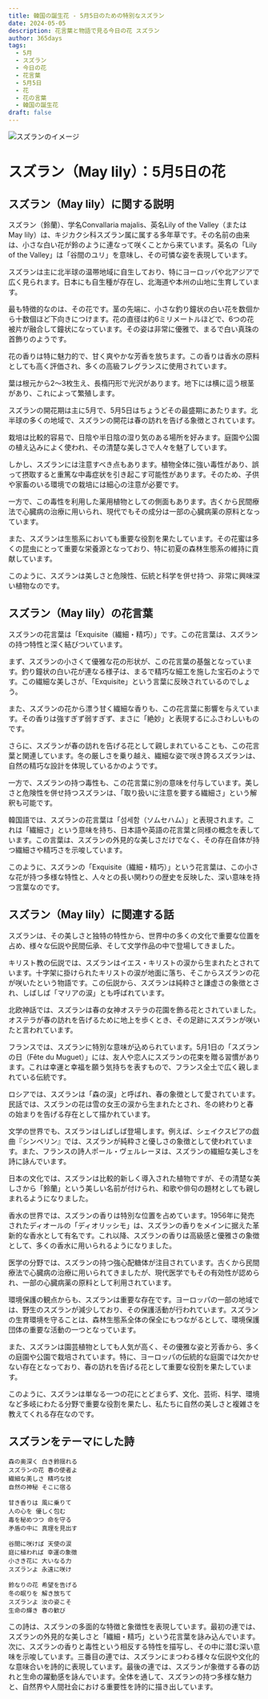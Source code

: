 ```yaml
---
title: 韓国の誕生花 - 5月5日のための特別なスズラン
date: 2024-05-05
description: 花言葉と物語で見る今日の花 スズラン
author: 365days
tags:
  - 5月
  - スズラン
  - 今日の花
  - 花言葉
  - 5月5日
  - 花
  - 花の言葉
  - 韓国の誕生花
draft: false
---
```





![スズランのイメージ](https://cdn.pixabay.com/photo/2018/03/21/22/26/nature-3248514_1280.jpg#center#center)


# スズラン（May lily）：5月5日の花

## スズラン（May lily）に関する説明

スズラン（鈴蘭）、学名Convallaria majalis、英名Lily of the Valley（またはMay lily）は、キジカクシ科スズラン属に属する多年草です。その名前の由来は、小さな白い花が鈴のように連なって咲くことから来ています。英名の「Lily of the Valley」は「谷間のユリ」を意味し、その可憐な姿を表現しています。

スズランは主に北半球の温帯地域に自生しており、特にヨーロッパや北アジアで広く見られます。日本にも自生種が存在し、北海道や本州の山地に生育しています。

最も特徴的なのは、その花です。茎の先端に、小さな釣り鐘状の白い花を数個から十数個ほど下向きにつけます。花の直径は約6ミリメートルほどで、6つの花被片が融合して鐘状になっています。その姿は非常に優雅で、まるで白い真珠の首飾りのようです。

花の香りは特に魅力的で、甘く爽やかな芳香を放ちます。この香りは香水の原料としても高く評価され、多くの高級フレグランスに使用されています。

葉は根元から2〜3枚生え、長楕円形で光沢があります。地下には横に這う根茎があり、これによって繁殖します。

スズランの開花期は主に5月で、5月5日はちょうどその最盛期にあたります。北半球の多くの地域で、スズランの開花は春の訪れを告げる象徴とされています。

栽培は比較的容易で、日陰や半日陰の湿り気のある場所を好みます。庭園や公園の植え込みによく使われ、その清楚な美しさで人々を魅了しています。

しかし、スズランには注意すべき点もあります。植物全体に強い毒性があり、誤って摂取すると重篤な中毒症状を引き起こす可能性があります。そのため、子供や家畜のいる環境での栽培には細心の注意が必要です。

一方で、この毒性を利用した薬用植物としての側面もあります。古くから民間療法で心臓病の治療に用いられ、現代でもその成分は一部の心臓病薬の原料となっています。

また、スズランは生態系においても重要な役割を果たしています。その花蜜は多くの昆虫にとって重要な栄養源となっており、特に初夏の森林生態系の維持に貢献しています。

このように、スズランは美しさと危険性、伝統と科学を併せ持つ、非常に興味深い植物なのです。

## スズラン（May lily）の花言葉

スズランの花言葉は「Exquisite（繊細・精巧）」です。この花言葉は、スズランの持つ特性と深く結びついています。

まず、スズランの小さくて優雅な花の形状が、この花言葉の基盤となっています。釣り鐘状の白い花が連なる様子は、まるで精巧な細工を施した宝石のようです。この繊細な美しさが、「Exquisite」という言葉に反映されているのでしょう。

また、スズランの花から漂う甘く繊細な香りも、この花言葉に影響を与えています。その香りは強すぎず弱すぎず、まさに「絶妙」と表現するにふさわしいものです。

さらに、スズランが春の訪れを告げる花として親しまれていることも、この花言葉と関連しています。冬の厳しさを乗り越え、繊細な姿で咲き誇るスズランは、自然の精巧な設計を体現しているかのようです。

一方で、スズランの持つ毒性も、この花言葉に別の意味を付与しています。美しさと危険性を併せ持つスズランは、「取り扱いに注意を要する繊細さ」という解釈も可能です。

韓国語では、スズランの花言葉は「섬세함（ソムセハム）」と表現されます。これは「繊細さ」という意味を持ち、日本語や英語の花言葉と同様の概念を表しています。この言葉は、スズランの外見的な美しさだけでなく、その存在自体が持つ繊細さや精巧さを示唆しています。

このように、スズランの「Exquisite（繊細・精巧）」という花言葉は、この小さな花が持つ多様な特性と、人々との長い関わりの歴史を反映した、深い意味を持つ言葉なのです。

## スズラン（May lily）に関連する話

スズランは、その美しさと独特の特性から、世界中の多くの文化で重要な位置を占め、様々な伝説や民間伝承、そして文学作品の中で登場してきました。

キリスト教の伝説では、スズランはイエス・キリストの涙から生まれたとされています。十字架に掛けられたキリストの涙が地面に落ち、そこからスズランの花が咲いたという物語です。この伝説から、スズランは純粋さと謙虚さの象徴とされ、しばしば「マリアの涙」とも呼ばれています。

北欧神話では、スズランは春の女神オステラの花園を飾る花とされていました。オステラが春の訪れを告げるために地上を歩くとき、その足跡にスズランが咲いたと言われています。

フランスでは、スズランに特別な意味が込められています。5月1日の「スズランの日（Fête du Muguet）」には、友人や恋人にスズランの花束を贈る習慣があります。これは幸運と幸福を願う気持ちを表すもので、フランス全土で広く親しまれている伝統です。

ロシアでは、スズランは「森の涙」と呼ばれ、春の象徴として愛されています。民話では、スズランの花は雪の女王の涙から生まれたとされ、冬の終わりと春の始まりを告げる存在として描かれています。

文学の世界でも、スズランはしばしば登場します。例えば、シェイクスピアの戯曲『シンベリン』では、スズランが純粋さと優しさの象徴として使われています。また、フランスの詩人ポール・ヴェルレーヌは、スズランの繊細な美しさを詩に詠んでいます。

日本の文化では、スズランは比較的新しく導入された植物ですが、その清楚な美しさから「鈴蘭」という美しい名前が付けられ、和歌や俳句の題材としても親しまれるようになりました。

香水の世界では、スズランの香りは特別な位置を占めています。1956年に発売されたディオールの「ディオリッシモ」は、スズランの香りをメインに据えた革新的な香水として有名です。これ以降、スズランの香りは高級感と優雅さの象徴として、多くの香水に用いられるようになりました。

医学の分野では、スズランの持つ強心配糖体が注目されています。古くから民間療法で心臓病の治療に用いられてきましたが、現代医学でもその有効性が認められ、一部の心臓病薬の原料として利用されています。

環境保護の観点からも、スズランは重要な存在です。ヨーロッパの一部の地域では、野生のスズランが減少しており、その保護活動が行われています。スズランの生育環境を守ることは、森林生態系全体の保全にもつながるとして、環境保護団体の重要な活動の一つとなっています。

また、スズランは園芸植物としても人気が高く、その優雅な姿と芳香から、多くの庭園や公園で栽培されています。特に、ヨーロッパの伝統的な庭園では欠かせない存在となっており、春の訪れを告げる花として重要な役割を果たしています。

このように、スズランは単なる一つの花にとどまらず、文化、芸術、科学、環境など多岐にわたる分野で重要な役割を果たし、私たちに自然の美しさと複雑さを教えてくれる存在なのです。

## スズランをテーマにした詩

    森の奥深く 白き鈴揺れる
    スズランの花 春の使者よ
    繊細な美しさ 精巧な技
    自然の神秘 そこに宿る

    甘き香りは 風に乗りて
    人の心を 優しく包む
    毒を秘めつつ 命を守る
    矛盾の中に 真理を見出す

    谷間に咲けば 天使の涙
    庭に植われば 幸運の象徴
    小さき花に 大いなる力
    スズランよ 永遠に咲け

    鈴なりの花 希望を告げる
    冬の眠りを 解き放ちて
    スズランよ 汝の姿こそ
    生命の輝き 春の歓び

この詩は、スズランの多面的な特徴と象徴性を表現しています。最初の連では、スズランの外見的な美しさと「繊細・精巧」という花言葉を詠み込んでいます。次に、スズランの香りと毒性という相反する特性を描写し、その中に潜む深い意味を示唆しています。三番目の連では、スズランにまつわる様々な伝説や文化的な意味合いを詩的に表現しています。最後の連では、スズランが象徴する春の訪れと生命の躍動感を詠んでいます。全体を通して、スズランの持つ多様な魅力と、自然界や人間社会における重要性を詩的に描き出しています。